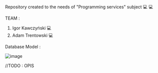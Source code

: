 Repository created to the needs of "Programming services" subject :computer: :computer:

TEAM :
1. Igor Kawczyński :computer:
2. Adam Trentowski :computer:


Database Model :

![image](https://user-images.githubusercontent.com/73948605/196159357-8fa51d1d-ad74-41ec-81a3-7536cec7f5e3.png)



//TODO : OPIS
